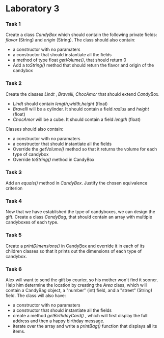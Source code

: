 # Laboratory 3 

### Task 1
Create a class *CandyBox* which should contain the following private fields: *flavor* (String) and *origin* (String). The class should also contain: 
  * a constructor with no paramaters
  * a constructor that should instantiate all the fields
  * a method of type float *getVolume()*, that should return 0
  * Add a *toString()* method that should return the flavor and origin of the candybox
  
### Task 2

Create the classes *Lindt* , *Bravelli*, *ChocAmor* that should extend *CandyBox*.
  * *Lindt* should contain *length*,*width*,*height* (float)
  * *Bravelli* will be a cylinder. It should contain a field *radius* and *height* (float)
  * *ChocAmor* will be a cube. It should contain a field *length* (float)
  
Classes should also contain:
  * a constructor with no paramaters
  * a constructor that should instantiate all the fields 
  * Override the *getVolume()* method so that it returns the volume for each type of candybox
  * Override *toString()* method in CandyBox
  
  
### Task 3

Add an *equals()* method in *CandyBox*. Justify the chosen equivalence criterion
  
### Task 4

Now that we have established the type of candyboxes, we can design the gift. Create a class *CandyBag*, that should contain an array with multiple candyboxes of each type.

### Task 5

Create a *printDimensions()* in CandyBox and override it in each of its children classes so that it prints out the dimensions of each type of candybox.

### Task 6

Alex will want to send the gift by courier, so his mother won't find it sooner. Help him determine the location by creating the *Area* class, which will contain
a CandyBag object, a "number" (int) field, and a "street" (String) field. The class will also have:
  * a constructor with no paramaters
  * a constructor that should instantiate all the fields 
  * create a method *getBirthdayCard()* , which will first display the full address and then a happy birthday message.
  * iterate over the array and write a *printBag()* function that displays all its items.

